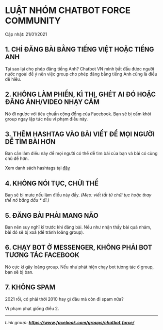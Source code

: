 # LUẬT NHÓM CHATBOT FORCE COMMUNITY
Cập nhật: 21/01/2021

## 1. CHỈ ĐĂNG BÀI BẰNG TIẾNG VIỆT HOẶC TIẾNG ANH
Tại sao lại cho phép đăng tiếng Anh? Chatbot VN mình bắt đầu được người nước ngoài để ý nên việc group cho phép đăng bằng tiếng Anh cũng là điều dễ hiểu.

## 2. KHÔNG LÀM PHIỀN, KÌ THỊ, GHÉT AI ĐÓ HOẶC ĐĂNG ẢNH/VIDEO NHẠY CẢM
Nó đi ngược với tiêu chuẩn cộng đồng của Facebook. Bạn sẽ bị cấm khỏi group ngay lập tức nếu vi phạm điều này.

## 3. THÊM HASHTAG VÀO BÀI VIẾT ĐỂ MỌI NGƯỜI DỄ TÌM BÀI HƠN
Bạn cần làm điều này để mọi người có thể dễ tìm bài của bạn và bài có cùng chủ đề hơn.

Xem danh sách hashtags tại [đây](hashtag-list.md)

## 4. KHÔNG NÓI TỤC, CHỬI THỀ
Bạn sẽ bị mute nếu làm điều này đấy. *(Mẹo: viết tắt từ chửi tục hoặc thay thế nó bằng dấu \* đi.)*

## 5. ĐĂNG BÀI PHẢI MANG NÃO
Bạn nên suy nghĩ kĩ trước khi đăng bài. Nếu như nhận thấy bài quá nhảm, bài đó sẽ bị xoá (để tránh loãng group).

## 6. CHẠY BOT Ở MESSENGER, KHÔNG PHẢI BOT TƯƠNG TÁC FACEBOOK
Nó cực kì gây loãng group. Nếu như phát hiện chạy bot tương tác ở group, bạn sẽ bị ban.

## 7. KHÔNG SPAM
2021 rồi, có phải thời 2010 hay gì đâu mà còn đi spam nữa?

Vi phạm phạt giống điều 2.

<hr>

_Link group: <a href="https://www.facebook.com/groups/chatbot.force/"><b>https://www.facebook.com/groups/chatbot.force/</b></a>_
